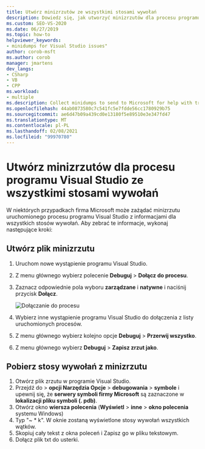 ```yaml
---
title: Utwórz minizrzutów ze wszystkimi stosami wywołań
description: Dowiedz się, jak utworzyć minizrzutów dla procesu programu Visual Studio, który zawiera informacje dla wszystkich stosów wywołań.
ms.custom: SEO-VS-2020
ms.date: 06/27/2019
ms.topic: how-to
helpviewer_keywords:
- minidumps for Visual Studio issues"
author: corob-msft
ms.author: corob
manager: jmartens
dev_langs:
- CSharp
- VB
- CPP
ms.workload:
- multiple
ms.description: Collect minidumps to send to Microsoft for help with troubleshooting issues with Visual Studio
ms.openlocfilehash: 44ab0873580c7c541fc5e7fdde56cc1780929b75
ms.sourcegitcommit: ae6d47b09a439cd0e13180f5e89510e3e347fd47
ms.translationtype: MT
ms.contentlocale: pl-PL
ms.lasthandoff: 02/08/2021
ms.locfileid: "99970780"
---
```

# <a name="create-minidumps-for-a-visual-studio-process-with-all-call-stacks"></a>Utwórz minizrzutów dla procesu programu Visual Studio ze wszystkimi stosami wywołań

W niektórych przypadkach firma Microsoft może zażądać minizrzutu uruchomionego procesu programu Visual Studio z informacjami dla wszystkich stosów wywołań. Aby zebrać te informacje, wykonaj następujące kroki:

## <a name="create-the-minidump-file"></a>Utwórz plik minizrzutu

1. Uruchom nowe wystąpienie programu Visual Studio.
1. Z menu głównego wybierz polecenie **Debuguj**  >  **Dołącz do procesu**.
1. Zaznacz odpowiednie pola wyboru **zarządzane** i **natywne** i naciśnij przycisk **Dołącz**.

   ![Dołączanie do procesu](../ide/media/attach-to-process.png)

1. Wybierz inne wystąpienie programu Visual Studio do dołączenia z listy uruchomionych procesów.
1. Z menu głównego wybierz kolejno opcje **Debuguj**  >  **Przerwij wszystko**.
1. Z menu głównego wybierz **Debuguj**  >  **Zapisz zrzut jako**.

## <a name="get-the-call-stacks-from-the-minidump"></a>Pobierz stosy wywołań z minizrzutu

1. Otwórz plik zrzutu w programie Visual Studio.
1. Przejdź do   >  **opcji Narzędzia Opcje**  >  **debugowania**  >  **symbole** i upewnij się, że **serwery symboli firmy Microsoft** są zaznaczone w **lokalizacji pliku symboli (. pdb)**.
1. Otwórz okno **wiersza polecenia** (**Wyświetl**  >  **inne**  >  **okno polecenia** systemu Windows)
1. Typ "~ * k". W oknie zostaną wyświetlone stosy wywołań wszystkich wątków.
1. Skopiuj cały tekst z okna poleceń i Zapisz go w pliku tekstowym.
1. Dołącz plik txt do usterki.
